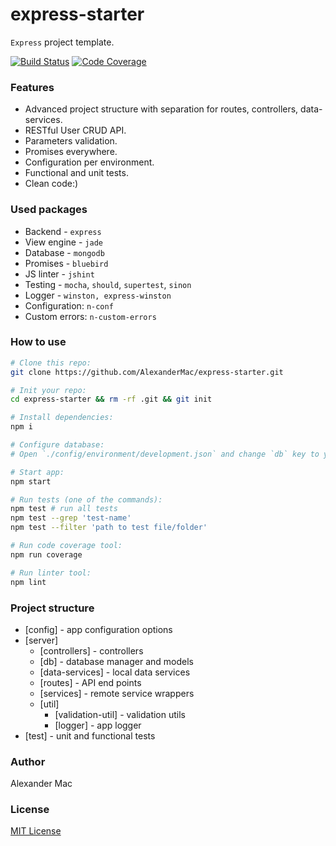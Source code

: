 # express-starter
`Express` project template.

[![Build Status](https://travis-ci.org/AlexanderMac/express-starter.svg?branch=master)](https://travis-ci.org/AlexanderMac/express-starter)
[![Code Coverage](https://codecov.io/gh/AlexanderMac/express-starter/branch/master/graph/badge.svg)](https://codecov.io/gh/AlexanderMac/express-starter)

### Features
- Advanced project structure with separation for routes, controllers, data-services.
- RESTful User CRUD API.
- Parameters validation.
- Promises everywhere.
- Configuration per environment.
- Functional and unit tests.
- Clean code:)

### Used packages
 - Backend - `express`
 - View engine - `jade`
 - Database - `mongodb`
 - Promises - `bluebird`
 - JS linter - `jshint`
 - Testing - `mocha`, `should`, `supertest`, `sinon`
 - Logger - `winston, express-winston`
 - Configuration: `n-conf`
 - Custom errors: `n-custom-errors`

### How to use
```sh
# Clone this repo:
git clone https://github.com/AlexanderMac/express-starter.git

# Init your repo:
cd express-starter && rm -rf .git && git init

# Install dependencies:
npm i

# Configure database:
# Open `./config/environment/development.json` and change `db` key to your database connection string.

# Start app:
npm start

# Run tests (one of the commands):
npm test # run all tests
npm test --grep 'test-name'
npm test --filter 'path to test file/folder'

# Run code coverage tool:
npm run coverage

# Run linter tool:
npm lint
```

### Project structure
- [config] - app configuration options
- [server]
  - [controllers] - controllers
  - [db] - database manager and models
  - [data-services] - local data services
  - [routes] - API end points
  - [services] - remote service wrappers
  - [util]
    - [validation-util] - validation utils
    - [logger] - app logger
- [test] - unit and functional tests

### Author
Alexander Mac

### License
[MIT License](license)
